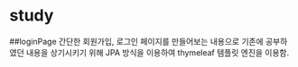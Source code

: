 # study


##loginPage
간단한 회원가입, 로그인 페이지를 만들어보는 내용으로 기존에 공부하였던 내용을 상기시키기 위해 JPA 방식을 이용하여 thymeleaf 템플릿 엔진을 이용함.
